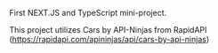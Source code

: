 First NEXT.JS and TypeScript mini-project.

This project utilizes Cars by API-Ninjas from RapidAPI (https://rapidapi.com/apininjas/api/cars-by-api-ninjas)
